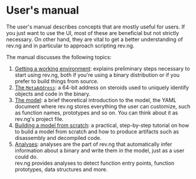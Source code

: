 # User's manual

The user's manual describes concepts that are mostly useful for users.
If you just want to use the UI, most of these are beneficial but not strictly necessary.
On other hand, they are vital to get a better understanding of rev.ng and in particular to approach scripting rev.ng.

The manual discusses the following topics:

1. [Getting a working environment](working-environment.md): explains preliminary steps necessary to start using rev.ng, both if you're using a binary distribution or if you prefer to build things from source.
2. [The `MetaAddress`](metaaddress.md): a 64-bit address on steroids used to uniquely identify objects and code in the binary.
3. [The model](model.md): a brief theoretical introduction to the model, the YAML document where rev.ng stores everything the user can customize, such as function names, prototypes and so on.
   You can think about it as rev.ng's project file.
4. [Building a model from scratch](model-tutorial.md): a practical, step-by-step tutorial on how to build a model from scratch and how to produce artifacts such as disassembly and decompiled code.
5. [Analyses](analyses.md): analyses are the part of rev.ng that automatically infer information about a binary and write them in the model, just as a user could do.
   <br />rev.ng provides analyses to detect function entry points, function prototypes, data structures and more.
